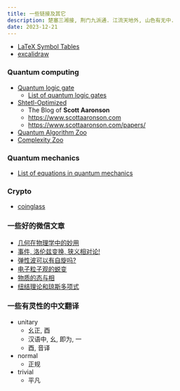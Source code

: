 ```yaml
---
title: 一些链接及其它
description: 楚塞三湘接, 荆门九派通. 江流天地外, 山色有无中.
date: 2023-12-21
---
```


- [LaTeX Symbol Tables](https://wikieducator.org/Help:LaTeX_Symbol_Tables_-_Mathematics)
- [excalidraw](https://excalidraw.com)

### Quantum computing

- [Quantum logic gate](https://en.wikipedia.org/wiki/Quantum_logic_gate)
  - [List of quantum logic gates](https://en.wikipedia.org/wiki/List_of_quantum_logic_gates)
- [Shtetl-Optimized](https://scottaaronson.blog)
  - The Blog of __Scott Aaronson__
  - https://www.scottaaronson.com
  - https://www.scottaaronson.com/papers/
- [Quantum Algorithm Zoo](https://quantumalgorithmzoo.org)
- [Complexity Zoo](https://complexityzoo.net/Complexity_Zoo)

### Quantum mechanics

- [List of equations in quantum mechanics](https://en.wikipedia.org/wiki/List_of_equations_in_quantum_mechanics)

### Crypto

- [coinglass](https://www.coinglass.com)

### 一些好的微信文章

- [几何在物理学中的妙用](https://mp.weixin.qq.com/s/uQt7P-1QzLlr-qmkscPiqg)
- [事件, 洛伦兹变换, 狭义相对论!](https://mp.weixin.qq.com/s/l0vfZsxH3sJeTH6rZCyGFA)
- [弹性波可以有自旋吗?](https://mp.weixin.qq.com/s/YeZsY-xcSnLM3_Qced1jQA)
- [电子粒子观的蜕变](https://mp.weixin.qq.com/s/Z_vnPUVWaPTe5BgflC7D-w)
- [物质的态与相](https://mp.weixin.qq.com/s/Pz2j4zxWfsogQ3WP1aZdXw)
- [纽结理论和琼斯多项式](https://mp.weixin.qq.com/s/0oaAgaHVSzYfPwm8F5AwqA)

### 一些有灵性的中文翻译

- unitary
  - 幺正, 酉
  - 汉语中, 幺, 即为, 一
  - 酉, 音译
- normal
  - 正规
- trivial
  - 平凡
